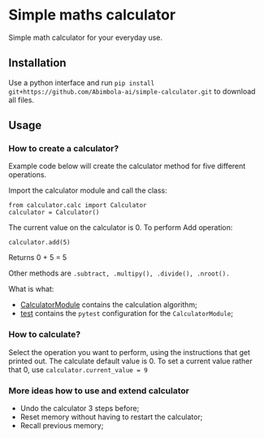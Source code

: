 # Simple maths calculator

Simple math calculator for your everyday use.

## Installation

Use a python interface
and run `pip install git+https://github.com/Abimbola-ai/simple-calculator.git` to download all files.

## Usage

### How to create a calculator?

Example code below will create the calculator method for five different operations.

Import the calculator module and call the class:

```
from calculator.calc import Calculator
calculator = Calculator()
```

The current value on the calculator is 0. To perform Add operation:

```
calculator.add(5)
```

Returns 0 + 5 = 5

Other methods are `.subtract, .multipy(), .divide(), .nroot().`

What is what:

- [CalculatorModule](/calculator/calc.py) contains the calculation algorithm;
- [test](/tests/calculator_test.py) contains the `pytest` configuration for the `CalculatorModule`;

### How to calculate?

Select the operation you want to perform, using the instructions that get printed out.
The calculate default value is 0. To set a current value rather that 0, use `calculator.current_value = 9`

### More ideas how to use and extend calculator

- Undo the calculator 3 steps before;
- Reset memory without having to restart the calculator;
- Recall previous memory;
